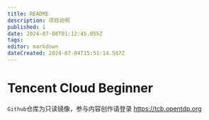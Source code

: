 ```yaml
---
title: README
description: 项目说明
published: 1
date: 2024-07-08T01:12:45.055Z
tags: 
editor: markdown
dateCreated: 2024-07-04T15:51:14.587Z
---
```


# Tencent Cloud Beginner

`Github`仓库为只读镜像，参与内容创作请登录 https://tcb.opentdp.org
